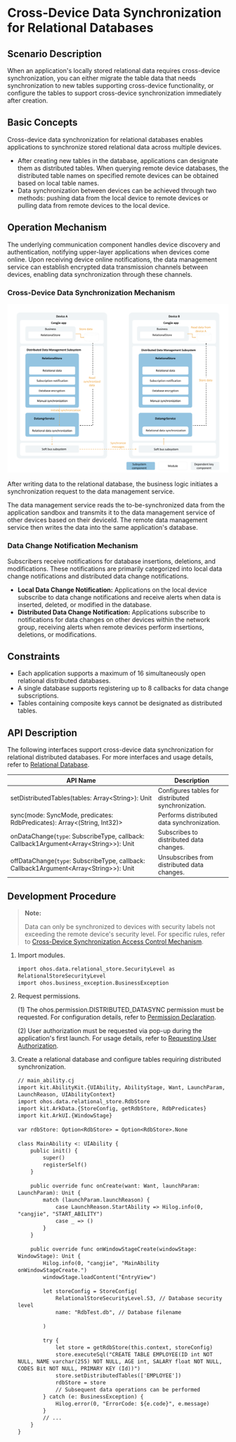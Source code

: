 # Cross-Device Data Synchronization for Relational Databases

## Scenario Description

When an application's locally stored relational data requires cross-device synchronization, you can either migrate the table data that needs synchronization to new tables supporting cross-device functionality, or configure the tables to support cross-device synchronization immediately after creation.

## Basic Concepts

Cross-device data synchronization for relational databases enables applications to synchronize stored relational data across multiple devices.

- After creating new tables in the database, applications can designate them as distributed tables. When querying remote device databases, the distributed table names on specified remote devices can be obtained based on local table names.
- Data synchronization between devices can be achieved through two methods: pushing data from the local device to remote devices or pulling data from remote devices to the local device.

## Operation Mechanism

The underlying communication component handles device discovery and authentication, notifying upper-layer applications when devices come online. Upon receiving device online notifications, the data management service can establish encrypted data transmission channels between devices, enabling data synchronization through these channels.

### Cross-Device Data Synchronization Mechanism

![relationalStore_sync](figures/relational-store-sync.png)   <!-- ToBeReviewd -->

After writing data to the relational database, the business logic initiates a synchronization request to the data management service.

The data management service reads the to-be-synchronized data from the application sandbox and transmits it to the data management service of other devices based on their deviceId. The remote data management service then writes the data into the same application's database.

### Data Change Notification Mechanism

Subscribers receive notifications for database insertions, deletions, and modifications. These notifications are primarily categorized into local data change notifications and distributed data change notifications.

- **Local Data Change Notification:** Applications on the local device subscribe to data change notifications and receive alerts when data is inserted, deleted, or modified in the database.
- **Distributed Data Change Notification:** Applications subscribe to notifications for data changes on other devices within the network group, receiving alerts when remote devices perform insertions, deletions, or modifications.

## Constraints

- Each application supports a maximum of 16 simultaneously open relational distributed databases.
- A single database supports registering up to 8 callbacks for data change subscriptions.
- Tables containing composite keys cannot be designated as distributed tables.

## API Description

The following interfaces support cross-device data synchronization for relational distributed databases. For more interfaces and usage details, refer to [Relational Database](../../../API_Reference/source_en/apis/ArkData/cj-apis-relational_store.md).

| API Name | Description |
| -------- | -------- |
| setDistributedTables(tables: Array\<String>): Unit | Configures tables for distributed synchronization. |
| sync(mode: SyncMode, predicates: RdbPredicates): Array\<(String, Int32)> | Performs distributed data synchronization. |
| onDataChange(`type`: SubscribeType, callback: Callback1Argument\<Array\<String>>): Unit | Subscribes to distributed data changes. |
| offDataChange(`type`: SubscribeType, callback: Callback1Argument\<Array\<String>>): Unit | Unsubscribes from distributed data changes. |

## Development Procedure

> **Note:**
>
> Data can only be synchronized to devices with security labels not exceeding the remote device's security level. For specific rules, refer to [Cross-Device Synchronization Access Control Mechanism](cj-access-control-by-device-and-data-level.md#跨设备同步访问控制机制).

1. Import modules.

    <!-- compile -->

    ```cangjie
    import ohos.data.relational_store.SecurityLevel as RelationalStoreSecurityLevel
    import ohos.business_exception.BusinessException
    ```

2. Request permissions.

   (1) The ohos.permission.DISTRIBUTED_DATASYNC permission must be requested. For configuration details, refer to [Permission Declaration](../security/AccessToken/cj-declare-permissions.md).

   (2) User authorization must be requested via pop-up during the application's first launch. For usage details, refer to [Requesting User Authorization](../security/AccessToken/cj-request-user-authorization.md).

3. Create a relational database and configure tables requiring distributed synchronization.

    <!-- compile -->

    ```cangjie
    // main_ability.cj
    import kit.AbilityKit.{UIAbility, AbilityStage, Want, LaunchParam, LaunchReason, UIAbilityContext}
    import ohos.data.relational_store.RdbStore
    import kit.ArkData.{StoreConfig, getRdbStore, RdbPredicates}
    import kit.ArkUI.{WindowStage}

    var rdbStore: Option<RdbStore> = Option<RdbStore>.None

    class MainAbility <: UIAbility {
        public init() {
            super()
            registerSelf()
        }

        public override func onCreate(want: Want, launchParam: LaunchParam): Unit {
            match (launchParam.launchReason) {
                case LaunchReason.StartAbility => Hilog.info(0, "cangjie", "START_ABILITY")
                case _ => ()
            }
        }

        public override func onWindowStageCreate(windowStage: WindowStage): Unit {
            Hilog.info(0, "cangjie", "MainAbility onWindowStageCreate.")
            windowStage.loadContent("EntryView")

            let storeConfig = StoreConfig(
                RelationalStoreSecurityLevel.S3, // Database security level
                name: "RdbTest.db", // Database filename
                
            )

            try {
                let store = getRdbStore(this.context, storeConfig)
                store.executeSql("CREATE TABLE EMPLOYEE(ID int NOT NULL, NAME varchar(255) NOT NULL, AGE int, SALARY float NOT NULL, CODES Bit NOT NULL, PRIMARY KEY (Id))")
                store.setDistributedTables(['EMPLOYEE'])
                rdbStore = store
                // Subsequent data operations can be performed
            } catch (e: BusinessException) {
                Hilog.error(0, "ErrorCode: ${e.code}", e.message)
            }
            // ...
        }
    }
    ```